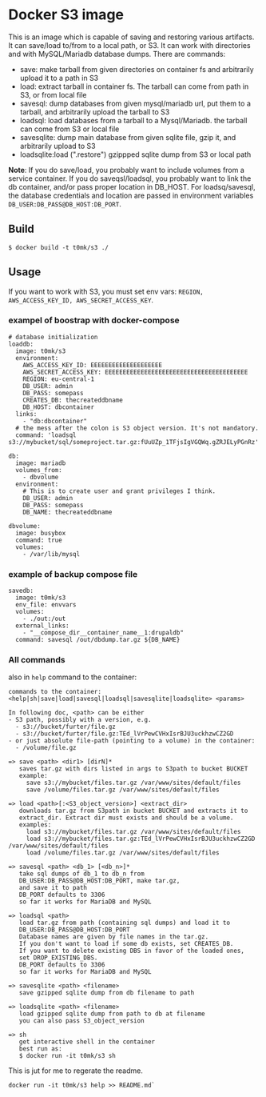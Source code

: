 # Docker S3 image

This is an image which is capable of saving and restoring various artifacts. It can save/load to/from to a local path, or S3. It can work with directories and with MySQL/Mariadb database dumps. There are commands:

- save: make tarball from given directories on container fs and arbitrarily upload it to a path in S3
- load: extract tarball in container fs. The tarball can come from path in S3, or from local file
- savesql: dump databases from given mysql/mariadb url, put them to a tarball, and arbitrarily upload the tarball to S3
- loadsql: load databases from a tarball to a Mysql/Mariadb. the tarball can come from S3 or local file
- savesqlite: dump main database from given sqlite file, gzip it, and arbitrarily upload to S3
- loadsqlite:load (".restore") gzippped sqlite dump from S3 or local path

**Note**: If you do save/load, you probably want to include volumes from a service container. If you do saveqsl/loadsql, you probably want to link the db container, and/or pass proper location in DB_HOST. For loadsq/savesql, the database credentials and location are passed in environment variables `DB_USER:DB_PASS@DB_HOST:DB_PORT`.

## Build

```
$ docker build -t t0mk/s3 ./
```

## Usage

If you want to work with S3, you must set env vars: `REGION, AWS_ACCESS_KEY_ID, AWS_SECRET_ACCESS_KEY`.

### exampel of boostrap with docker-compose

```
# database initialization
loaddb:
  image: t0mk/s3
  environment:
    AWS_ACCESS_KEY_ID: EEEEEEEEEEEEEEEEEEEE
    AWS_SECRET_ACCESS_KEY: EEEEEEEEEEEEEEEEEEEEEEEEEEEEEEEEEEEEEEEE
    REGION: eu-central-1
    DB_USER: admin
    DB_PASS: somepass
    CREATES_DB: thecreateddbname
    DB_HOST: dbcontainer
  links:
    - "db:dbcontainer"
  # the mess after the colon is S3 object version. It's not mandatory.
  command: 'loadsql s3://mybucket/sql/someproject.tar.gz:fUuUZp_1TFjsIgVGQWq.gZRJELyPGnRz'

db:
  image: mariadb
  volumes_from:
    - dbvolume
  environment:
    # This is to create user and grant privileges I think.
    DB_USER: admin
    DB_PASS: somepass
    DB_NAME: thecreateddbname

dbvolume:
  image: busybox
  command: true
  volumes:
    - /var/lib/mysql

```

### example of backup compose file

```
savedb:
  image: t0mk/s3
  env_file: envvars
  volumes:
    - ./out:/out
  external_links:
    - "__compose_dir__container_name__1:drupaldb"
  command: savesql /out/dbdump.tar.gz ${DB_NAME}
```


### All commands


also in `help` command to the container:

```
commands to the container:
<help|sh|save|load|savesql|loadsql|savesqlite|loadsqlite> <params>

In following doc, <path> can be either
- S3 path, possibly with a version, e.g.
  - s3://bucket/furter/file.gz
  - s3://bucket/furter/file.gz:TEd_lVrPewCVHxIsrBJU3uckhzwCZ2GD
- or just absolute file-path (pointing to a volume) in the container:
  - /volume/file.gz

=> save <path> <dir1> [dirN]*
   saves tar.gz with dirs listed in args to S3path to bucket BUCKET
   example: 
     save s3://mybucket/files.tar.gz /var/www/sites/default/files
     save /volume/files.tar.gz /var/www/sites/default/files

=> load <path>[:<S3_object_version>] <extract_dir>
   downloads tar.gz from S3path in bucket BUCKET and extracts it to
   extract_dir. Extract dir must exists and should be a volume.
   examples:
     load s3://mybucket/files.tar.gz /var/www/sites/default/files
     load s3://mybucket/files.tar.gz:TEd_lVrPewCVHxIsrBJU3uckhzwCZ2GD /var/www/sites/default/files
     load /volume/files.tar.gz /var/www/sites/default/files

=> savesql <path> <db_1> [<db_n>]*
   take sql dumps of db_1 to db_n from 
   DB_USER:DB_PASS@DB_HOST:DB_PORT, make tar.gz, 
   and save it to path
   DB_PORT defaults to 3306
   so far it works for MariaDB and MySQL

=> loadsql <path>
   load tar.gz from path (containing sql dumps) and load it to
   DB_USER:DB_PASS@DB_HOST:DB_PORT
   Database names are given by file names in the tar.gz.
   If you don't want to load if some db exists, set CREATES_DB.
   If you want to delete existing DBS in favor of the loaded ones,
   set DROP_EXISTING_DBS.
   DB_PORT defaults to 3306
   so far it works for MariaDB and MySQL

=> savesqlite <path> <filename>
   save gzipped sqlite dump from db filename to path

=> loadsqlite <path> <filename>
   load gzipped sqlite dump from path to db at filename
   you can also pass S3_object_version

=> sh
   get interactive shell in the container
   best run as:
   $ docker run -it t0mk/s3 sh
```

This is jut for me to regerate the readme.

```
docker run -it t0mk/s3 help >> README.md`
```
